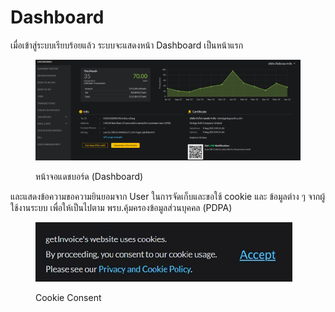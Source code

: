 # Dashboard

เมื่อเข้าสู่ระบบเรียบร้อยแล้ว ระบบจะแสดงหน้า Dashboard เป็นหน้าแรก

<figure><img src="../../.gitbook/assets/image (26) (1).png" alt=""><figcaption><p>หน้าจอแดชบอร์ด (Dashboard)</p></figcaption></figure>

และแสดงข้อความขอความยินยอมจาก User ในการจัดเก็บและขอใช้ cookie และ ข้อมูลต่าง ๆ จากผู้ใช้งานระบบ เพื่อให้เป็นไปตาม พรบ.คุ้มครองข้อมูลส่วนบุคคล (PDPA)

<figure><img src="../../.gitbook/assets/image (135).png" alt=""><figcaption><p>Cookie Consent</p></figcaption></figure>
